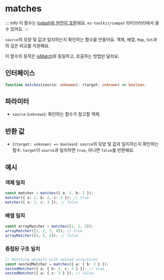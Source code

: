 # matches

::: info
이 함수는 [lodash와 완전히 호환](../../../compatibility.md)돼요. `es-toolkit/compat` 라이브러리에서 쓸 수 있어요.
:::

`source`의 모양 및 값과 일치하는지 확인하는 함수를 만들어요.
객체, 배열, `Map`, `Set`과의 깊은 비교를 지원해요.

이 함수의 동작은 [isMatch](./isMatch.md)와 동일하고, 호출하는 방법만 달라요.

## 인터페이스

```typescript
function matches(source: unknown): (target: unknown) => boolean;
```

## 파라미터

- `source` (`unknown`): 확인하는 함수가 참고할 객체.

## 반환 값

- (`(target: unknown) => boolean`): `source`의 모양 및 값과 일치하는지 확인하는 함수. `target`이 `source`과 일치하면 `true`, 아니면 `false`를 반환해요.

## 예시

### 객체 일치

```typescript
const matcher = matches({ a: 1, b: 2 });
matcher({ a: 1, b: 2, c: 3 }); // true
matcher({ a: 1, c: 3 }); // false
```

### 배열 일치

```typescript
const arrayMatcher = matches([1, 2, 3]);
arrayMatcher([1, 2, 3, 4]); // true
arrayMatcher([4, 5, 6]); // false
```

### 중첩된 구조 일치

```typescript
// Matching objects with nested structures
const nestedMatcher = matches({ a: { b: 2 } });
nestedMatcher({ a: { b: 2, c: 3 } }); // true
nestedMatcher({ a: { c: 3 } }); // false
```
